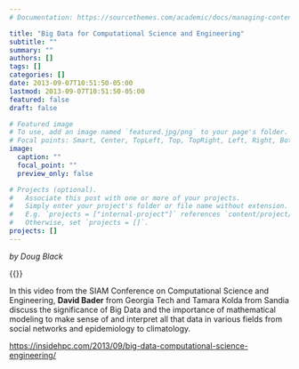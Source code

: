 ```yaml
---
# Documentation: https://sourcethemes.com/academic/docs/managing-content/

title: "Big Data for Computational Science and Engineering"
subtitle: ""
summary: ""
authors: []
tags: []
categories: []
date: 2013-09-07T10:51:50-05:00
lastmod: 2013-09-07T10:51:50-05:00
featured: false
draft: false

# Featured image
# To use, add an image named `featured.jpg/png` to your page's folder.
# Focal points: Smart, Center, TopLeft, Top, TopRight, Left, Right, BottomLeft, Bottom, BottomRight.
image:
  caption: ""
  focal_point: ""
  preview_only: false

# Projects (optional).
#   Associate this post with one or more of your projects.
#   Simply enter your project's folder or file name without extension.
#   E.g. `projects = ["internal-project"]` references `content/project/deep-learning/index.md`.
#   Otherwise, set `projects = []`.
projects: []
---
```


*by Doug Black*


{{<youtube _XPAV2EqGGE>}}

In this video from the SIAM Conference on Computational Science and Engineering, **David Bader** from Georgia Tech and Tamara Kolda from Sandia discuss the significance of Big Data and the importance of mathematical modeling to make sense of and interpret all that data in various fields from social networks and epidemiology to climatology.

https://insidehpc.com/2013/09/big-data-computational-science-engineering/
